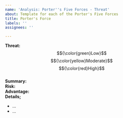 ```yaml
---
name: 'Analysis: Porter''s Five Forces - Threat'
about: Template for each of the Porter's Five Forces
title: Porter's Force
labels: ''
assignees: ''

---
```


**Threat:**  $${\color{green}Low}$$ $${\color{yellow}Moderate}$$ $${\color{red}High}$$\
**Summary:** \
**Risk:** \
**Advantage:** \
**Details;**

   * ...
   * ...
